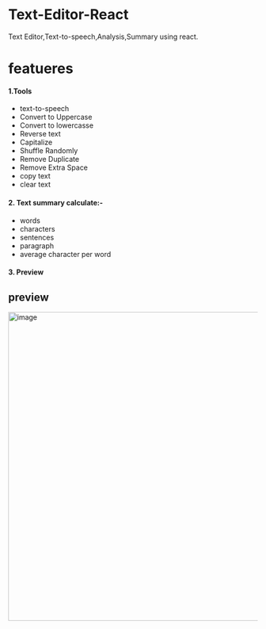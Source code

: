 # Text-Editor-React
Text Editor,Text-to-speech,Analysis,Summary  using react.

# featueres 
 <h4> 1.Tools </h4>
 
- text-to-speech
- Convert to Uppercase
- Convert to lowercasse
- Reverse text
- Capitalize
- Shuffle Randomly
- Remove Duplicate
- Remove Extra Space 
- copy text
- clear text 


<h4> 2. Text summary calculate:- </h4>

- words 
- characters
- sentences 
- paragraph 
- average character per word <br>

<h4> 3. Preview 

 




  
## preview
  
<img width="623" alt="image" src="https://user-images.githubusercontent.com/81226571/172570821-d649f5b9-d2e1-4ea8-ac11-76e1ec816a46.png">


